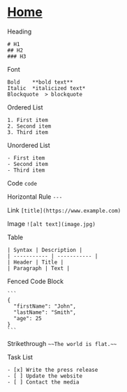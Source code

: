 # [Home](../README.md)

Heading
```
# H1
## H2
### H3
````

Font
```
Bold	**bold text**
Italic	*italicized text*
Blockquote	> blockquote
````

Ordered List
```
1. First item
2. Second item
3. Third item
```

Unordered List
```
- First item
- Second item
- Third item
````


Code `code`

Horizontal Rule	`---`

Link `[title](https://www.example.com)`

Image `![alt text](image.jpg)`

Table
```
| Syntax | Description |
| ----------- | ----------- |
| Header | Title |
| Paragraph | Text |
```

Fenced Code Block<br>
````
```
{
  "firstName": "John",
  "lastName": "Smith",
  "age": 25
}
```
````



Strikethrough `~~The world is flat.~~`

Task List
```
- [x] Write the press release
- [ ] Update the website
- [ ] Contact the media
```
